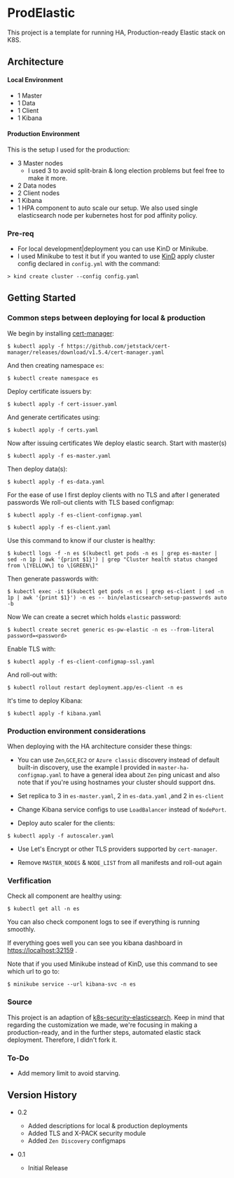 # ProdElastic

This project is a template for running HA, Production-ready Elastic stack on K8S.

## Architecture

#### Local Environment

* 1 Master
* 1 Data
* 1 Client
* 1 Kibana

#### Production Environment

This is the setup I used for the production:

* 3 Master nodes
    * I used 3 to avoid split-brain & long election problems but feel free to make it more. 
* 2 Data nodes
* 2 Client nodes
* 1 Kibana
* 1 HPA component to auto scale our setup.
We also used single elasticsearch node per kubernetes host for pod affinity policy.

### Pre-req

* For local development|deployment you can use KinD or Minikube.
* I used Minikube to test it but if you wanted to use [KinD](https://kind.sigs.k8s.io/) apply cluster config declared in `config.yml` with the command:
```
> kind create cluster --config config.yaml
```

## Getting Started

### Common steps between deploying for local & production

We begin by installing [cert-manager](https://cert-manager.io/):

```
$ kubectl apply -f https://github.com/jetstack/cert-manager/releases/download/v1.5.4/cert-manager.yaml
```
And then creating namespace `es`:
```
$ kubectl create namespace es
```
Deploy certificate issuers by:
```
$ kubectl apply -f cert-issuer.yaml
```
And generate certificates using:
```
$ kubectl apply -f certs.yaml
```
Now after issuing certificates We deploy elastic search.
Start with master(s)
```
$ kubectl apply -f es-master.yaml
```
Then deploy data(s):
```
$ kubectl apply -f es-data.yaml
```
For the ease of use I first deploy clients with no TLS and after I generated passwords We roll-out clients with TLS based configmap:
```
$ kubectl apply -f es-client-configmap.yaml

$ kubectl apply -f es-client.yaml
```
Use this command to know if our cluster is healthy:
```
$ kubectl logs -f -n es $(kubectl get pods -n es | grep es-master | sed -n 1p | awk '{print $1}') | grep "Cluster health status changed from \[YELLOW\] to \[GREEN\]"
```
Then generate passwords with:
```
$ kubectl exec -it $(kubectl get pods -n es | grep es-client | sed -n 1p | awk '{print $1}') -n es -- bin/elasticsearch-setup-passwords auto -b
```
Now We can create a secret which holds `elastic` password:
```
$ kubectl create secret generic es-pw-elastic -n es --from-literal password=<password>
```
Enable TLS with:
```
$ kubectl apply -f es-client-configmap-ssl.yaml
```
And roll-out with:
```
$ kubectl rollout restart deployment.app/es-client -n es
```
It's time to deploy Kibana:
```
$ kubectl apply -f kibana.yaml
```
### Production environment considerations

When deploying with the HA architecture consider these things:

* You can use `Zen`,`GCE`,`EC2` or `Azure classic` discovery instead of default built-in discovery, use the example I provided in `master-ha-configmap.yaml` to have a general idea about `Zen` ping unicast and also note that if you're using hostnames your cluster should support dns.

* Set replica to 3 in `es-master.yaml`, 2 in `es-data.yaml` ,and 2 in `es-client`

* Change Kibana service configs to use `LoadBalancer` instead of `NodePort`.

* Deploy auto scaler for the clients:
```
$ kubectl apply -f autoscaler.yaml
```

* Use Let's Encrypt or other TLS providers supported by `cert-manager`.

* Remove `MASTER_NODES` & `NODE_LIST` from all manifests and roll-out again

### Verfification

Check all component are healthy using:
```
$ kubectl get all -n es
```
You can also check component logs to see if everything is running smoothly.

If everything goes well you can see you kibana dashboard in [https://localhost:32159](https://localhost:32159/) .

Note that if you used Minikube instead of KinD, use this command to see which url to go to:
```
$ minikube service --url kibana-svc -n es
```
### Source
This project is an adaption of [k8s-security-elasticsearch](https://github.com/C2-Labs/k8s-security-elasticsearch).
Keep in mind that regarding the customization we made, we're focusing in making a production-ready, and in the further steps, automated elastic stack deployment.
Therefore, I didn't fork it.
### To-Do

* Add memory limit to avoid starving.

## Version History

* 0.2
    * Added descriptions for local & production deployments
    * Added TLS and X-PACK security module
    * Added `Zen Discovery` configmaps


* 0.1
    * Initial Release
